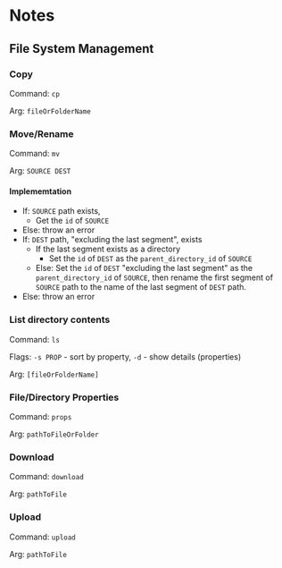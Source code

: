 # Notes

## File System Management

### Copy

Command: `cp`

Arg: `fileOrFolderName`

### Move/Rename

Command: `mv`

Arg: `SOURCE DEST`

#### Implememtation

- If: `SOURCE` path exists,
  - Get the `id` of `SOURCE`
- Else: throw an error
- If: `DEST` path, "excluding the last segment", exists
  - If the last segment exists as a directory
    - Set the `id` of `DEST` as the `parent_directory_id` of `SOURCE`
  - Else: Set the `id` of `DEST` "excluding the last segment" as the `parent_directory_id` of `SOURCE`, then rename the first segment of `SOURCE` path to the name of the last segment of `DEST` path.
- Else: throw an error

### List directory contents

Command: `ls`

Flags: `-s PROP` - sort by property, `-d` - show details (properties)

Arg: `[fileOrFolderName]`

### File/Directory Properties

Command: `props`

Arg: `pathToFileOrFolder`

### Download

Command: `download`

Arg: `pathToFile`

### Upload

Command: `upload`

Arg: `pathToFile`
